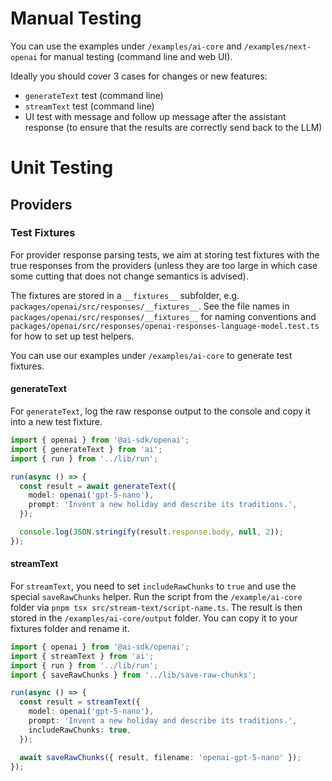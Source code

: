 # Manual Testing

You can use the examples under `/examples/ai-core` and `/examples/next-openai` for manual testing (command line and web UI).

Ideally you should cover 3 cases for changes or new features:

- `generateText` test (command line)
- `streamText` test (command line)
- UI test with message and follow up message after the assistant response (to ensure that the results are correctly send back to the LLM)

# Unit Testing

## Providers

### Test Fixtures

For provider response parsing tests, we aim at storing test fixtures with the true responses from the providers (unless they are too large in which case some cutting that does not change semantics is advised).

The fixtures are stored in a `__fixtures__` subfolder, e.g. `packages/openai/src/responses/__fixtures__`. See the file names in `packages/openai/src/responses/__fixtures__` for naming conventions and `packages/openai/src/responses/openai-responses-language-model.test.ts` for how to set up test helpers.

You can use our examples under `/examples/ai-core` to generate test fixtures.

#### generateText

For `generateText`, log the raw response output to the console and copy it into a new test fixture.

```ts
import { openai } from '@ai-sdk/openai';
import { generateText } from 'ai';
import { run } from '../lib/run';

run(async () => {
  const result = await generateText({
    model: openai('gpt-5-nano'),
    prompt: 'Invent a new holiday and describe its traditions.',
  });

  console.log(JSON.stringify(result.response.body, null, 2));
});
```

#### streamText

For `streamText`, you need to set `includeRawChunks` to `true` and use the special `saveRawChunks` helper. Run the script from the `/example/ai-core` folder via `pnpm tsx src/stream-text/script-name.ts`. The result is then stored in the `/examples/ai-core/output` folder. You can copy it to your fixtures folder and rename it.

```ts
import { openai } from '@ai-sdk/openai';
import { streamText } from 'ai';
import { run } from '../lib/run';
import { saveRawChunks } from '../lib/save-raw-chunks';

run(async () => {
  const result = streamText({
    model: openai('gpt-5-nano'),
    prompt: 'Invent a new holiday and describe its traditions.',
    includeRawChunks: true,
  });

  await saveRawChunks({ result, filename: 'openai-gpt-5-nano' });
});
```
